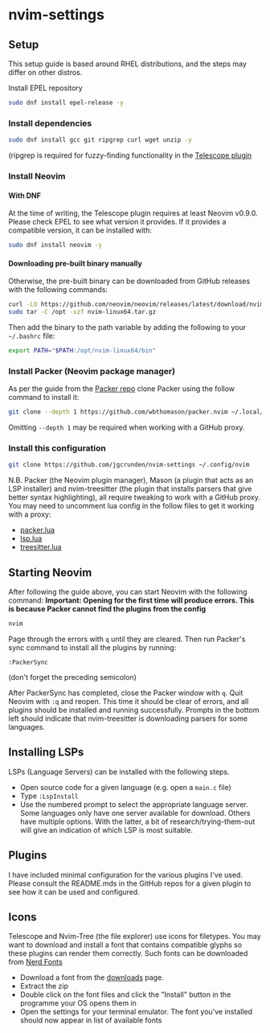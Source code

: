 # nvim-settings

## Setup
This setup guide is based around RHEL distributions, and the steps may differ on other distros.

Install EPEL repository
```bash
sudo dnf install epel-release -y
```

### Install dependencies
```bash
sudo dnf install gcc git ripgrep curl wget unzip -y
```
(ripgrep is required for fuzzy-finding functionality in the [Telescope plugin](https://github.com/nvim-telescope/telescope.nvim)

### Install Neovim
#### With DNF
At the time of writing, the Telescope plugin requires at least Neovim v0.9.0. Please check EPEL to see what version it provides.
If it provides a compatible version, it can be installed with:
```bash
sudo dnf install neovim -y
```
#### Downloading pre-built binary manually
Otherwise, the pre-built binary can be downloaded from GitHub releases with the following commands:
```bash
curl -LO https://github.com/neovim/neovim/releases/latest/download/nvim-linux64.tar.gz
sudo tar -C /opt -xzf nvim-linux64.tar.gz
```

Then add the binary to the path variable by adding the following to your `~/.bashrc` file:
```bash
export PATH="$PATH:/opt/nvim-linux64/bin"
```

### Install Packer (Neovim package manager)
As per the guide from the [Packer repo](https://github.com/wbthomason/packer.nvim) clone Packer using the follow command to install it:
```bash
git clone --depth 1 https://github.com/wbthomason/packer.nvim ~/.local/share/nvim/site/pack/packer/start/packer.nvim
```
Omitting `--depth 1` may be required when working with a GitHub proxy.

### Install this configuration
```bash
git clone https://github.com/jgcrunden/nvim-settings ~/.config/nvim
```
N.B. Packer (the Neovim plugin manager), Mason (a plugin that acts as an LSP installer) and nvim-treesitter (the plugin that installs parsers that give better syntax highlighting), all require tweaking to work with a GitHub proxy. You may need to uncomment lua config in the follow files to get it working with a proxy:
- [packer.lua](plugin/packer.lua)
- [lsp.lua](after/plugin/lsp.lua)
- [treesitter.lua](after/plugin/treesitter.lua)


## Starting Neovim
After following the guide above, you can start Neovim with the following command:
**Important: Opening for the first time will produce errors. This is because Packer cannot find the plugins from the config**
```bash
nvim
```

Page through the errors with `q` until they are cleared. Then run Packer's sync command to install all the plugins by running:
```vim
:PackerSync
```
(don't forget the preceding semicolon)

After PackerSync has completed, close the Packer window with `q`. Quit Neovim with `:q` and reopen. This time it should be clear of errors, and all plugins should be installed and running successfully. Prompts in the bottom left should indicate that nvim-treesitter is downloading parsers for some languages.

## Installing LSPs
LSPs (Language Servers) can be installed with the following steps.
- Open source code for a given language (e.g. open a `main.c` file)
- Type `:LspInstall`
- Use the numbered prompt to select the appropriate language server. Some languages only have one server available for download. Others have multiple options. With the latter, a bit of research/trying-them-out will give an indication of which LSP is most suitable.

## Plugins
I have included minimal configuration for the various plugins I've used. Please consult the README.mds in the GitHub repos for a given plugin to see how it can be used and configured.

## Icons
Telescope and Nvim-Tree (the file explorer) use icons for filetypes. You may want to download and install a font that contains compatible glyphs so these plugins can render them correctly. Such fonts can be downloaded from [Nerd Fonts](https://www.nerdfonts.com/)
- Download a font from the [downloads](https://www.nerdfonts.com/font-downloads) page.
- Extract the zip
- Double click on the font files and click the "Install" button in the programme your OS opens them in
- Open the settings for your terminal emulator. The font you've installed should now appear in list of available fonts
